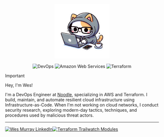 <p align="center">
  <img src="https://raw.githubusercontent.com/wescmx/wescmx/refs/heads/main/art/coding-cat.png" height="180" alt="Wes Murray">
</p>

<p align="center">
  <img src="https://img.shields.io/badge/DevOps-1d1d1d.svg?style=for-the-badge" alt="DevOps">
  <img src="https://img.shields.io/badge/Amazon_Web_Services-1d1d1d.svg?style=for-the-badge" alt="Amazon Web Services">
  <img src="https://img.shields.io/badge/Terraform-1d1d1d.svg?style=for-the-badge" alt="Terraform">
</p>

> [!IMPORTANT]
>
> Hey, I'm Wes!
>
> I'm a DevOps Engineer at [Noodle](https://noodle.com), specializing in AWS and Terraform. I build, maintain, and automate resilient cloud infrastructure using Infrastructure-as-Code. When I'm not working on cloud networks, I conduct security research, exploring modern-day tactics, techniques, and procedures used by malicious threat actors.

---

<p><a href="https://www.linkedin.com/in/wescmx" title="Wes Murray LinkedIn"><img src="https://img.shields.io/badge/LinkedIn-0e76a8.svg?style=for-the-badge" alt="Wes Murray LinkedIn"></a><a href="https://github.com/terraform-trailwatch-modules" title="Terraform Trailwatch Modules"><img src="https://img.shields.io/badge/Terraform_Trailwatch_Modules-3d2ca0.svg?style=for-the-badge" alt="Terraform Trailwatch Modules"></a></p>
